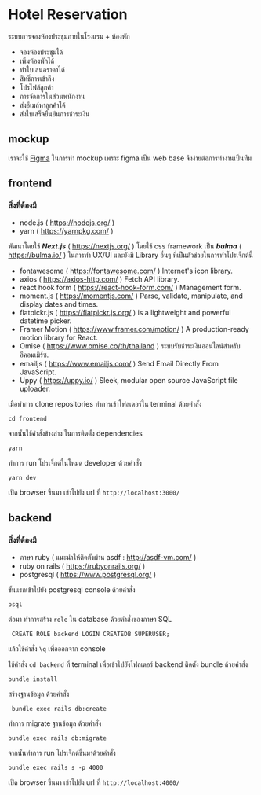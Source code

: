 # Hotel Reservation
ระบบการจองห้องประชุมภายในโรงแรม + ห้องพัก
- จองห้องประชุมได้
- เพิ่มห้องพักได้
- ทำใบเสนอราคาได้
- สิทธิ์การเข้าถึง
- โปรไฟล์ลูกค้า
- การจัดการในส่วนพนักงาน
- ส่งอีเมล์หาลูกค้าได้
- ส่งใบเสร็จยืนยันการชำระเงิน

## mockup
เราจะใช้ [Figma](https://www.figma.com/file/VXLAOMEa6USKYWAXqOOgag/Untitled?node-id=0%3A1) ในการทำ mockup เพราะ figma เป็น web base จึงง่ายต่อการทำงานเป็นทีม

## frontend

### สิ่งที่ต้องมี
- node.js ( https://nodejs.org/ )
- yarn ( https://yarnpkg.com/ )

พัฒนาโดยใช้ ***Next.js*** ( https://nextjs.org/ )
โดยใช้ css framework เป็น ***bulma*** ( https://bulma.io/ ) ในการทำ UX/UI
และยังมี Library อื่นๆ ที่เป็นตัวช่วยในการทำโปรเจ็กต์นี้
- fontawesome ( https://fontawesome.com/ ) Internet's icon library.
- axios ( https://axios-http.com/ ) Fetch API library.
- react hook form ( https://react-hook-form.com/ ) Management form.
- moment.js ( https://momentjs.com/ ) Parse, validate, manipulate, and display dates and times.
- flatpickr.js ( https://flatpickr.js.org/ ) is a lightweight and powerful datetime picker.
- Framer Motion ( https://www.framer.com/motion/ ) A production-ready motion library for React.
- Omise ( https://www.omise.co/th/thailand ) ระบบรับชำระเงินออนไลน์สำหรับอีคอมเมิร์ซ.
- emailjs ( https://www.emailjs.com/ ) Send Email Directly From JavaScript.
- Uppy ( https://uppy.io/ ) Sleek, modular open source JavaScript file uploader.

เมื่อทำการ clone repositories ทำการเข้าโฟลเดอร์ใน terminal ด้วยคำสั่ง
```
cd frontend
```
จากนั้นใช้คำสั่งข้างล่าง ในการติดตั้ง dependencies
```
yarn
```
ทำการ run โปรเจ็กต์ในโหมด developer ด้วยคำสั่ง
```
yarn dev
```

เปิด browser ขึ้นมา เข้าไปยัง url ที่ `http://localhost:3000/`

## backend

### สิ่งที่ต้องมี
- ภาษา ruby ( แนะนำให้ติดตั้งผ่าน asdf : http://asdf-vm.com/ )
- ruby on rails ( https://rubyonrails.org/ )
- postgresql ( https://www.postgresql.org/ )

ขั้นแรกเข้าไปยัง postgresql console ด้วยคำสั่ง
```
psql
```
ต่อมา ทำการสร้าง `role` ใน database ด้วยคำสั่งของภาษา SQL
```
 CREATE ROLE backend LOGIN CREATEDB SUPERUSER;
```
แล้วใช้คำสั่ง `\q` เพื่อออกจาก console

ใช้คำสั่ง `cd backend` ที่ terminal เพื่อเข้าไปยังโฟลเดอร์ backend
ติดตั้ง bundle ด้วยคำสั่ง
```
bundle install
```
สร้างฐานข้อมูล ด้วยคำสั่ง
```
 bundle exec rails db:create
```
ทำการ migrate ฐานข้อมูล ด้วยคำสั่ง
```
bundle exec rails db:migrate 
```
จากนั้นทำการ run โปรเจ็กต์ขึ้นมาด้วยคำสั่ง
```
bundle exec rails s -p 4000
```

เปิด browser ขึ้นมา เข้าไปยัง url ที่ `http://localhost:4000/`
